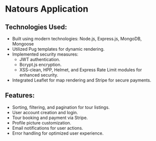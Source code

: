 # Natours Application

## Technologies Used:
- Built using modern technologies: Node.js, Express.js, MongoDB, Mongoose
- Utilized Pug templates for dynamic rendering.
- Implemented security measures:
    - JWT authentication.
    - Bcrypt.js encryption.
    - XSS-clean, HPP, Helmet, and Express Rate Limit modules for enhanced security.
- Integrated Leaflet for map rendering and Stripe for secure payments.
## Features:
- Sorting, filtering, and pagination for tour listings.
- User account creation and login.
- Tour booking and payment via Stripe.
- Profile picture customization.
- Email notifications for user actions.
- Error handling for optimized user experience.
